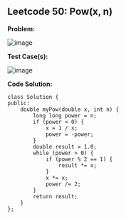 ## **Leetcode 50: Pow(x, n)**

**Problem:**

![image](https://github.com/user-attachments/assets/c786a331-fe05-4679-be2c-0e3acea236e2)




**Test Case(s):**



![image](https://github.com/user-attachments/assets/b40f61c3-e899-47ec-949c-58a7fdd9b746)



**Code Solution:**

```
class Solution {
public:
    double myPow(double x, int n) {
        long long power = n;
        if (power < 0) {
            x = 1 / x;
            power = -power;
        }
        double result = 1.0;
        while (power > 0) {
            if (power % 2 == 1) {
                result *= x;
            }
            x *= x;
            power /= 2;
        }
        return result;
    }
};


```
